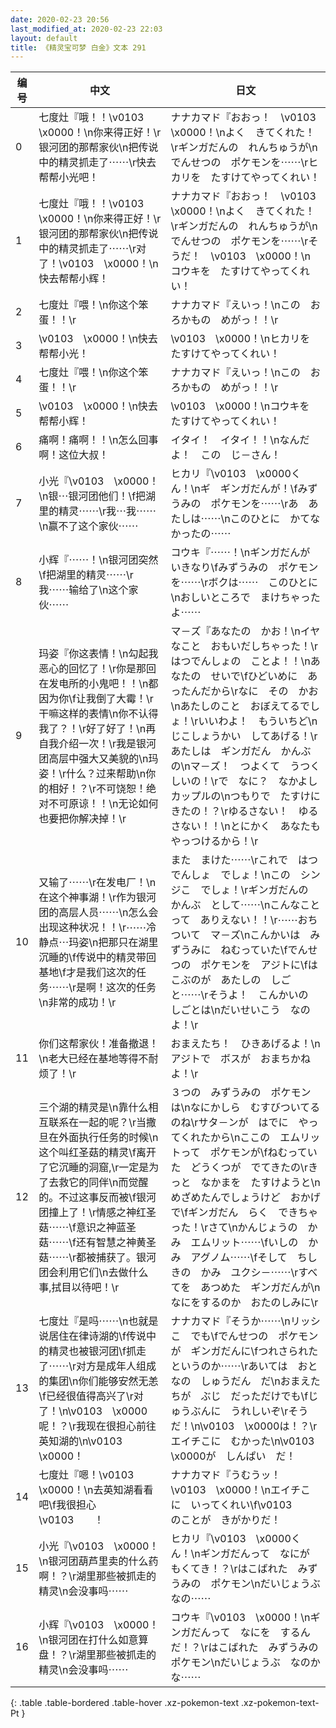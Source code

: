 ```yaml
---
date: 2020-02-23 20:56
last_modified_at: 2020-02-23 22:03
layout: default
title: 《精灵宝可梦 白金》文本 291
---
```

| 编号 | 中文 | 日文 |
| ---- | ---- | ---- |
| 0 | 七度灶『哦！！\v0103　\x0000！\n你来得正好！\r银河团的那帮家伙\n把传说中的精灵抓走了⋯⋯\r快去帮帮小光吧！ | ナナカマド『おおっ！　\v0103　\x0000！\nよく　きてくれた！\rギンガだんの　れんちゅうが\nでんせつの　ポケモンを⋯⋯\rヒカリを　たすけてやってくれい！ |
| 1 | 七度灶『哦！！\v0103　\x0000！\n你来得正好！\r银河团的那帮家伙\n把传说中的精灵抓走了⋯⋯\r对了！\v0103　\x0000！\n快去帮帮小辉！ | ナナカマド『おおっ！　\v0103　\x0000！\nよく　きてくれた！\rギンガだんの　れんちゅうが\nでんせつの　ポケモンを⋯⋯\rそうだ！　\v0103　\x0000！\nコウキを　たすけてやってくれい！ |
| 2 | 七度灶『喂！\n你这个笨蛋！！\r | ナナカマド『えいっ！\nこの　おろかもの　めがっ！！\r |
| 3 | \v0103　\x0000！\n快去帮帮小光！ | \v0103　\x0000！\nヒカリを　たすけてやってくれい！ |
| 4 | 七度灶『喂！\n你这个笨蛋！！\r | ナナカマド『えいっ！\nこの　おろかもの　めがっ！！\r |
| 5 | \v0103　\x0000！\n快去帮帮小辉！ | \v0103　\x0000！\nコウキを　たすけてやってくれい！ |
| 6 | 痛啊！痛啊！！\n怎么回事啊！这位大叔！ | イタイ！　イタイ！！\nなんだよ！　この　じ－さん！ |
| 7 | 小光『\v0103　\x0000！\n银⋯银河团他们！\f把湖里的精灵⋯⋯\r我⋯我⋯⋯\n赢不了这个家伙⋯⋯ | ヒカリ『\v0103　\x0000くん！\nギ　ギンガだんが！\fみずうみの　ポケモンを⋯⋯\rあ　あたしは⋯⋯\nこのひとに　かてなかったの⋯⋯ |
| 8 | 小辉『⋯⋯！\n银河团突然\f把湖里的精灵⋯⋯\r我⋯⋯输给了\n这个家伙⋯⋯ | コウキ『⋯⋯！\nギンガだんが　いきなり\fみずうみの　ポケモンを⋯⋯\rボクは⋯⋯　このひとに\nおしいところで　まけちゃったよ⋯⋯ |
| 9 | 玛姿『你这表情！\n勾起我恶心的回忆了！\r你是那回在发电所的小鬼吧！！\n都因为你\f让我倒了大霉！\r干嘛这样的表情\n你不认得我了？！\r好了好了！\n再自我介绍一次！\r我是银河团高层中强大又美貌的\n玛姿！\r什么？过来帮助\n你的相好！？\r不可饶恕！绝对不可原谅！！\n无论如何也要把你解决掉！\r | マ－ズ『あなたの　かお！\nイヤなこと　おもいだしちゃった！\rはつでんしょの　ことよ！！\nあなたの　せいで\fひどいめに　あったんだから\rなに　その　かお\nあたしのこと　おぼえてるでしょ！\rいいわよ！　もういちど\nじこしょうかい　してあげる！\rあたしは　ギンガだん　かんぶの\nマ－ズ！　つよくて　うつくしいの！\rで　なに？　なかよしカップルの\nつもりで　たすけに　きたの！？\rゆるさない！　ゆるさない！！\nとにかく　あなたも　やっつけるから！\r |
| 10 | 又输了⋯⋯\r在发电厂！\n在这个神事湖！\r作为银河团的高层人员⋯⋯\n怎么会出现这种状况！！\r⋯⋯冷静点⋯玛姿\n把那只在湖里沉睡的\f传说中的精灵带回基地\f才是我们这次的任务⋯⋯\r是啊！这次的任务\n非常的成功！\r | また　まけた⋯⋯\rこれで　はつでんしょ　でしょ！\nこの　シンジこ　でしょ！\rギンガだんの　かんぶ　として⋯⋯\nこんなことって　ありえない！！\r⋯⋯おちついて　マ－ズ\nこんかいは　みずうみに　ねむっていた\fでんせつの　ポケモンを　アジトに\fはこぶのが　あたしの　しごと⋯⋯\rそうよ！　こんかいの　しごとは\nだいせいこう　なのよ！\r |
| 11 | 你们这帮家伙！准备撤退！\n老大已经在基地等得不耐烦了！\r | おまえたち！　ひきあげるよ！\nアジトで　ボスが　おまちかねよ！\r |
| 12 | 三个湖的精灵是\n靠什么相互联系在一起的呢？\r当撒旦在外面执行任务的时候\n这个叫红圣菇的精灵\f离开了它沉睡的洞窟,\r一定是为了去救它的同伴\n而觉醒的。不过这事反而被\f银河团撞上了！\r情感之神红圣菇⋯⋯\f意识之神蓝圣菇⋯⋯\f还有智慧之神黄圣菇⋯⋯\r都被捕获了。银河团会利用它们\n去做什么事,拭目以待吧！\r | ３つの　みずうみの　ポケモンは\nなにかしら　むすびついてるのね\rサタ－ンが　はでに　やってくれたから\nここの　エムリットって　ポケモンが\fねむっていた　どうくつが　でてきたの\rきっと　なかまを　たすけようと\nめざめたんでしょうけど　おかげで\fギンガだん　らく　できちゃった！\rさて\nかんじょうの　かみ　エムリット⋯⋯\fいしの　かみ　アグノム⋯⋯\fそして　ちしきの　かみ　ユクシ－⋯⋯\rすべてを　あつめた　ギンガだんが\nなにをするのか　おたのしみに\r |
| 13 | 七度灶『是吗⋯⋯\n也就是说居住在律诗湖的\f传说中的精灵也被银河团\f抓走了⋯⋯\r对方是成年人组成的集团\n你们能够安然无恙\f已经很值得高兴了\r对了！\n\v0103　\x0000呢！？\r我现在很担心前往英知湖的\n\v0103　\x0000！ | ナナカマド『そうか⋯⋯\nリッシこ　でも\fでんせつの　ポケモンが　ギンガだんに\fつれさられた　というのか⋯⋯\rあいては　おとなの　しゅうだん　だ\nおまえたちが　ぶじ　だっただけでも\fじゅうぶんに　うれしいぞ\rそうだ！\n\v0103　\x0000は！？\rエイチこに　むかった\n\v0103　\x0000が　しんぱい　だ！ |
| 14 | 七度灶『嗯！\v0103　\x0000！\n去英知湖看看吧\f我很担心\v0103　　！ | ナナカマド『うむうッ！　\v0103　\x0000！\nエイチこに　いってくれい\f\v0103　　のことが　きがかりだ！ |
| 15 | 小光『\v0103　\x0000！\n银河团葫芦里卖的什么药啊！？\r湖里那些被抓走的精灵\n会没事吗⋯⋯ | ヒカリ『\v0103　\x0000くん！\nギンガだんって　なにが　もくてき！？\rはこばれた　みずうみの　ポケモン\nだいじょうぶ　なの⋯⋯ |
| 16 | 小辉『\v0103　\x0000！\n银河团在打什么如意算盘！？\r湖里那些被抓走的精灵\n会没事吗⋯⋯ | コウキ『\v0103　\x0000！\nギンガだんって　なにを　するんだ！？\rはこばれた　みずうみの　ポケモン\nだいじょうぶ　なのかな⋯⋯ |
{: .table .table-bordered .table-hover .xz-pokemon-text .xz-pokemon-text-Pt }